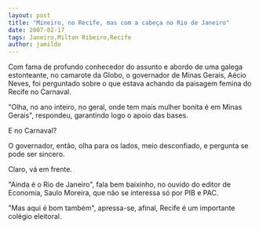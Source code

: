 ```yaml
---
layout: post
title: "Mineiro, no Recife, mas com a cabeça no Rio de Janeiro"
date: 2007-02-17
tags: Janeiro,Milton Ribeiro,Recife
author: jamildo
---
```

Com fama de profundo conhecedor do assunto e abordo de uma galega estonteante, no camarote da Globo, o governador de Minas Gerais, A&eacute;cio Neves, foi perguntado sobre o que estava achando da paisagem femina do Recife no Carnaval.

"Olha, no ano inteiro, no geral, onde tem mais mulher bonita &eacute; em Minas Gerais", respondeu, garantindo logo o apoio das bases.

E no Carnaval?

O governador, ent&atilde;o, olha para os lados, meio desconfiado, e pergunta se pode ser sincero.

Claro, v&aacute; em frente.

"Ainda &eacute; o Rio de Janeiro", fala bem baixinho, no ouvido do editor de Economia, Saulo Moreira, que n&atilde;o se interessa s&oacute; por PIB e PAC.

"Mas aqui &eacute; bom tamb&eacute;m", apressa-se, afinal, Recife &eacute; um importante col&eacute;gio eleitoral.
